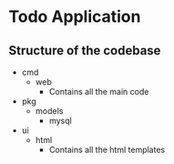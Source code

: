 # Todo Application

## Structure of the codebase

- cmd
    - web 
        - Contains all the main code
- pkg
    - models
        - mysql
- ui
    - html
        - Contains all the html templates